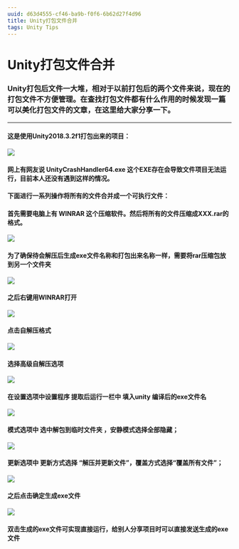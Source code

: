 ```yaml
---
uuid: d63d4555-cf46-ba9b-f0f6-6b62d27f4d96
title: Unity打包文件合并
tags: Unity Tips
---
```

# Unity打包文件合并
### Unity打包后文件一大堆，相对于以前打包后的两个文件来说，现在的打包文件不方便管理。在查找打包文件都有什么作用的时候发现一篇可以美化打包文件的文章，在这里给大家分享一下。
---
#### 这是使用Unity2018.3.2f1打包出来的项目：
![](1.jpg)
#### 网上有网友说 UnityCrashHandler64.exe 这个EXE存在会导致文件项目无法运行，目前本人还没有遇到这样的情况。
#### 下面进行一系列操作将所有的文件合并成一个可执行文件：
#### 首先需要电脑上有 WINRAR 这个压缩软件。然后将所有的文件压缩成XXX.rar的格式。

![](2.jpg)
#### 为了确保待会解压后生成exe文件名称和打包出来名称一样，需要将rar压缩包放到另一个文件夹
![](3.jpg)
#### 之后右键用WINRAR打开
![](4.jpg)
#### 点击自解压格式
![](5.jpg)
#### 选择高级自解压选项
![](6.jpg)

#### 在设置选项中设置程序 提取后运行一栏中 填入unity 编译后的exe文件名 
![](7.jpg)

#### 模式选项中 选中解包到临时文件夹 ，安静模式选择全部隐藏；
![](8.jpg)

#### 更新选项中 更新方式选择 “解压并更新文件”，覆盖方式选择“覆盖所有文件”；
![](9.jpg)
#### 之后点击确定生成exe文件
![](10.jpg)
#### 双击生成的exe文件可实现直接运行，给别人分享项目时可以直接发送生成的exe文件

